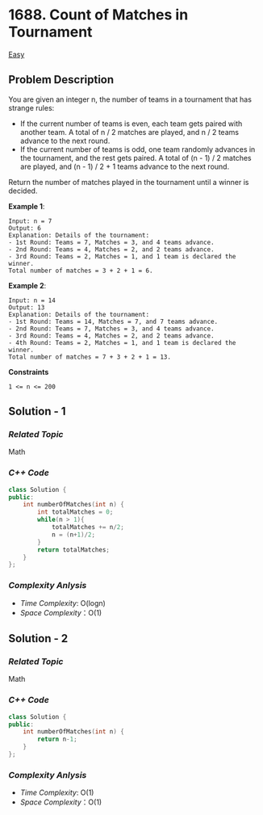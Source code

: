 # 1688. Count of Matches in Tournament
[Easy](https://leetcode.com/problems/count-of-matches-in-tournament/description/)

## Problem Description

You are given an integer n, the number of teams in a tournament that has strange rules:

  - If the current number of teams is even, each team gets paired with another team. A total of n / 2 matches are played, and n / 2 teams advance to the next round.
  - If the current number of teams is odd, one team randomly advances in the tournament, and the rest gets paired. A total of (n - 1) / 2 matches are played, and (n - 1) / 2 + 1 teams advance to the next round.

Return the number of matches played in the tournament until a winner is decided.


**Example 1**:
```
Input: n = 7
Output: 6
Explanation: Details of the tournament: 
- 1st Round: Teams = 7, Matches = 3, and 4 teams advance.
- 2nd Round: Teams = 4, Matches = 2, and 2 teams advance.
- 3rd Round: Teams = 2, Matches = 1, and 1 team is declared the winner.
Total number of matches = 3 + 2 + 1 = 6.
```
**Example 2**:
```
Input: n = 14
Output: 13
Explanation: Details of the tournament:
- 1st Round: Teams = 14, Matches = 7, and 7 teams advance.
- 2nd Round: Teams = 7, Matches = 3, and 4 teams advance.
- 3rd Round: Teams = 4, Matches = 2, and 2 teams advance.
- 4th Round: Teams = 2, Matches = 1, and 1 team is declared the winner.
Total number of matches = 7 + 3 + 2 + 1 = 13.
```

**Constraints**
```
1 <= n <= 200
```

## Solution - 1

### _Related Topic_
   Math

### _C++ Code_
```cpp
class Solution {
public:
    int numberOfMatches(int n) {
        int totalMatches = 0;
        while(n > 1){
            totalMatches += n/2;
            n = (n+1)/2;
        }
        return totalMatches;
    }
};
```

### _Complexity Anlysis_
- _Time Complexity_: O(logn)
- _Space Complexity_：O(1)

## Solution - 2

### _Related Topic_
   Math

### _C++ Code_
```cpp
class Solution {
public:
    int numberOfMatches(int n) {
        return n-1;
    }
};
```

### _Complexity Anlysis_
- _Time Complexity_: O(1)
- _Space Complexity_：O(1)
